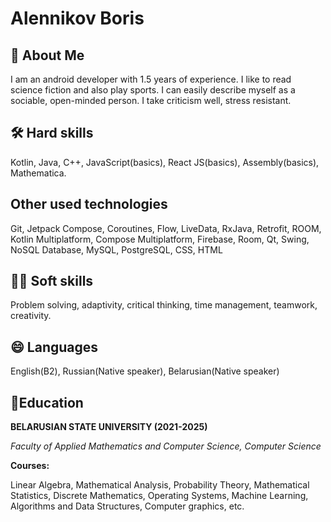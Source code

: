 
# Alennikov Boris

## 🚀 About Me

I am an android developer with 1.5 years of experience.  I like to read science fiction and also play sports. I can easily describe myself as a sociable, open-minded person. I take criticism well, stress resistant.

## 🛠 Hard skills

Kotlin, Java, C++, JavaScript(basics), React JS(basics), Assembly(basics), Mathematica.

## Other used technologies

Git, Jetpack Compose, Coroutines, Flow, LiveData, RxJava, Retrofit, ROOM, Kotlin Multiplatform, Compose Multiplatform, Firebase, Room, Qt, Swing, NoSQL Database, MySQL, PostgreSQL, CSS, HTML

## 👯‍♀️ Soft skills

Problem solving, adaptivity, critical thinking, time management, teamwork, creativity.

## 😄 Languages

English(B2), Russian(Native speaker), Belarusian(Native speaker)

## 🧠Education

****BELARUSIAN STATE UNIVERSITY (2021-2025)****

*Faculty of Applied Mathematics and
Computer Science, Computer Science*

**Courses:**

Linear Algebra, Mathematical Analysis, Probability Theory,
Mathematical Statistics, Discrete Mathematics, Operating Systems,
Machine Learning, Algorithms and Data Structures, Computer graphics, etc.




